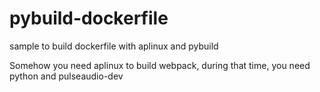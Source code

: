 # pybuild-dockerfile
sample to build dockerfile with aplinux and pybuild

Somehow you need aplinux to build webpack, during that time, you need python and pulseaudio-dev
